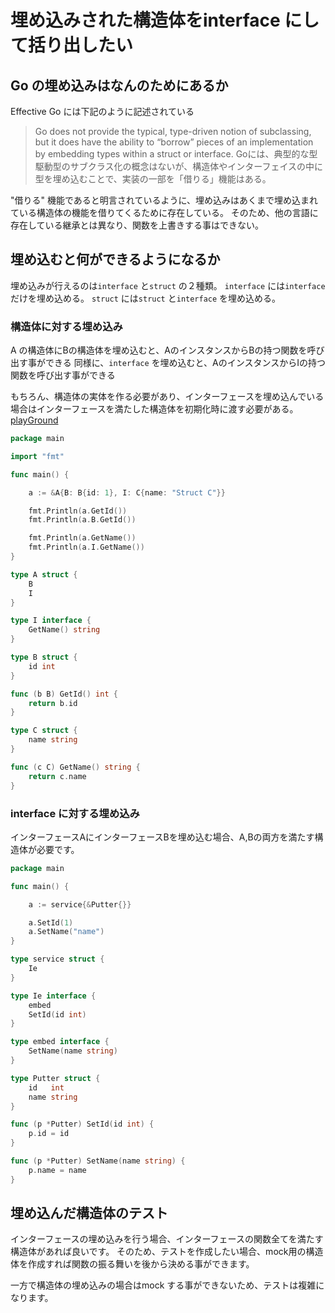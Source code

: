 # 埋め込みされた構造体をinterface にして括り出したい

## Go の埋め込みはなんのためにあるか

Effective Go には下記のように記述されている
> Go does not provide the typical, type-driven notion of subclassing, but it does have the ability to “borrow” pieces of an implementation by embedding types within a struct or interface.
> Goには、典型的な型駆動型のサブクラス化の概念はないが、構造体やインターフェイスの中に型を埋め込むことで、実装の一部を「借りる」機能はある。

"借りる" 機能であると明言されているように、埋め込みはあくまで埋め込まれている構造体の機能を借りてくるために存在している。
そのため、他の言語に存在している継承とは異なり、関数を上書きする事はできない。


## 埋め込むと何ができるようになるか

埋め込みが行えるのは`interface` と`struct` の２種類。
`interface` には`interface` だけを埋め込める。
`struct` には`struct` と`interface` を埋め込める。


### 構造体に対する埋め込み
A の構造体にBの構造体を埋め込むと、AのインスタンスからBの持つ関数を呼び出す事ができる
同様に、`interface` を埋め込むと、AのインスタンスからIの持つ関数を呼び出す事ができる

もちろん、構造体の実体を作る必要があり、インターフェースを埋め込んでいる場合はインターフェースを満たした構造体を初期化時に渡す必要がある。
[playGround](https://go.dev/play/p/0XqoX5hsvMu) 

```Go
package main

import "fmt"

func main() {

	a := &A{B: B{id: 1}, I: C{name: "Struct C"}}

	fmt.Println(a.GetId())
	fmt.Println(a.B.GetId())

	fmt.Println(a.GetName())
	fmt.Println(a.I.GetName())
}

type A struct {
	B
	I
}

type I interface {
	GetName() string
}

type B struct {
	id int
}

func (b B) GetId() int {
	return b.id
}

type C struct {
	name string
}

func (c C) GetName() string {
	return c.name
}


```

### interface に対する埋め込み

インターフェースAにインターフェースBを埋め込む場合、A,Bの両方を満たす構造体が必要です。


```Go
package main

func main() {

	a := service{&Putter{}}

	a.SetId(1)
	a.SetName("name")
}

type service struct {
	Ie
}

type Ie interface {
	embed
	SetId(id int)
}

type embed interface {
	SetName(name string)
}

type Putter struct {
	id   int
	name string
}

func (p *Putter) SetId(id int) {
	p.id = id
}

func (p *Putter) SetName(name string) {
	p.name = name
}

```

## 埋め込んだ構造体のテスト

インターフェースの埋め込みを行う場合、インターフェースの関数全てを満たす構造体があれば良いです。
そのため、テストを作成したい場合、mock用の構造体を作成すれば関数の振る舞いを後から決める事ができます。


一方で構造体の埋め込みの場合はmock する事ができないため、テストは複雑になります。





